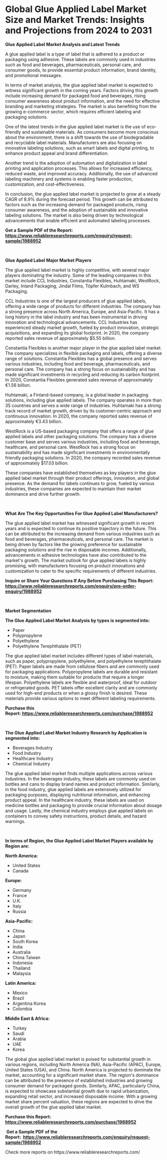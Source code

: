 <p><h1>Global Glue Applied Label Market Size and Market Trends: Insights and Projections from 2024 to 2031</h1></p><p><strong>Glue Applied Label Market Analysis and Latest Trends</strong></p>
<p><p>A glue applied label is a type of label that is adhered to a product or packaging using adhesive. These labels are commonly used in industries such as food and beverages, pharmaceuticals, personal care, and consumer goods, to provide essential product information, brand identity, and promotional messages.</p><p>In terms of market analysis, the glue applied label market is expected to witness significant growth in the coming years. Factors driving this growth include increasing demand for packaged food and beverages, rising consumer awareness about product information, and the need for effective branding and marketing strategies. The market is also benefiting from the growing e-commerce sector, which requires efficient labeling and packaging solutions.</p><p>One of the latest trends in the glue applied label market is the use of eco-friendly and sustainable materials. As consumers become more conscious about the environment, there is a shift towards the use of biodegradable and recyclable label materials. Manufacturers are also focusing on innovative labeling solutions, such as smart labels and digital printing, to enhance product appeal and brand differentiation.</p><p>Another trend is the adoption of automation and digitalization in label printing and application processes. This allows for increased efficiency, reduced waste, and improved accuracy. Additionally, the use of advanced labeling machinery and systems is enabling faster production, customization, and cost-effectiveness.</p><p>In conclusion, the glue applied label market is projected to grow at a steady CAGR of 8.9% during the forecast period. This growth can be attributed to factors such as the increasing demand for packaged products, rising consumer awareness, and the adoption of sustainable and innovative labeling solutions. The market is also being driven by technological advancements that enable efficient and automated labeling processes.</p></p>
<p><strong>Get a Sample PDF of the Report:&nbsp; <a href="https://www.reliableresearchreports.com/enquiry/request-sample/1988952">https://www.reliableresearchreports.com/enquiry/request-sample/1988952</a></strong></p>
<p>&nbsp;</p>
<p><strong>Glue Applied Label Major Market Players</strong></p>
<p><p>The glue applied label market is highly competitive, with several major players dominating the industry. Some of the leading companies in this market include CCL Industries, Constantia Flexibles, Huhtamaki, WestRock, Darley, Inland Packaging, Jindal Films, Töpfer Kulmbach, and WS Packaging.</p><p>CCL Industries is one of the largest producers of glue applied labels, offering a wide range of products for different industries. The company has a strong presence across North America, Europe, and Asia-Pacific. It has a long history in the label industry and has been instrumental in driving innovation and technological advancements. CCL Industries has experienced steady market growth, fueled by product innovation, strategic acquisitions, and expanding its global footprint. In 2020, the company reported sales revenue of approximately $5.55 billion.</p><p>Constantia Flexibles is another major player in the glue applied label market. The company specializes in flexible packaging and labels, offering a diverse range of solutions. Constantia Flexibles has a global presence and serves various industries, including food and beverage, pharmaceuticals, and personal care. The company has a strong focus on sustainability and has made significant investments in recycling and reducing its carbon footprint. In 2020, Constantia Flexibles generated sales revenue of approximately €1.56 billion.</p><p>Huhtamaki, a Finland-based company, is a global leader in packaging solutions, including glue applied labels. The company operates in more than 35 countries and serves a wide range of industries. Huhtamaki has a strong track record of market growth, driven by its customer-centric approach and continuous innovation. In 2020, the company reported sales revenue of approximately €3.43 billion.</p><p>WestRock is a US-based packaging company that offers a range of glue applied labels and other packaging solutions. The company has a diverse customer base and serves various industries, including food and beverage, healthcare, and personal care. WestRock has a strong focus on sustainability and has made significant investments in environmentally friendly packaging solutions. In 2020, the company recorded sales revenue of approximately $17.03 billion.</p><p>These companies have established themselves as key players in the glue applied label market through their product offerings, innovation, and global presence. As the demand for labels continues to grow, fueled by various industries, these companies are expected to maintain their market dominance and drive further growth.</p></p>
<p>&nbsp;</p>
<p><strong>What Are The Key Opportunities For Glue Applied Label Manufacturers?</strong></p>
<p><p>The glue applied label market has witnessed significant growth in recent years and is expected to continue its positive trajectory in the future. This can be attributed to the increasing demand from various industries such as food and beverages, pharmaceuticals, and personal care. The market is being driven by factors like the growing preference for sustainable packaging solutions and the rise in disposable incomes. Additionally, advancements in adhesive technologies have also contributed to the market's growth. The market outlook for glue applied labels is highly promising, with manufacturers focusing on product innovations and customization to cater to the specific requirements of different industries.</p></p>
<p><strong>Inquire or Share Your Questions If Any Before Purchasing This Report: <a href="https://www.reliableresearchreports.com/enquiry/pre-order-enquiry/1988952">https://www.reliableresearchreports.com/enquiry/pre-order-enquiry/1988952</a></strong></p>
<p>&nbsp;</p>
<p><strong>Market Segmentation</strong></p>
<p><strong>The Glue Applied Label Market Analysis by types is segmented into:</strong></p>
<p><ul><li>Paper</li><li>Polypropylene</li><li>Polyethylene</li><li>Polyethylene Terephthalate (PET)</li></ul></p>
<p><p>The glue applied label market includes different types of label materials, such as paper, polypropylene, polyethylene, and polyethylene terephthalate (PET). Paper labels are made from cellulose fibers and are commonly used for packaging applications. Polypropylene labels are durable and resistant to moisture, making them suitable for products that require a longer lifespan. Polyethylene labels are flexible and waterproof, ideal for outdoor or refrigerated goods. PET labels offer excellent clarity and are commonly used for high-end products or when a glossy finish is desired. These materials provide various options to meet different labeling requirements.</p></p>
<p><strong>Purchase this Report:&nbsp;<a href="https://www.reliableresearchreports.com/purchase/1988952">https://www.reliableresearchreports.com/purchase/1988952</a></strong></p>
<p>&nbsp;</p>
<p><strong>The Glue Applied Label Market Industry Research by Application is segmented into:</strong></p>
<p><ul><li>Beverages Industry</li><li>Food Industry</li><li>Healthcare Industry</li><li>Chemical Industry</li></ul></p>
<p><p>The glue applied label market finds multiple applications across various industries. In the beverages industry, these labels are commonly used on bottles and cans to display brand names and product information. Similarly, in the food industry, glue applied labels are extensively utilized for packaging purposes, displaying nutritional information, and enhancing product appeal. In the healthcare industry, these labels are used on medicine bottles and packaging to provide crucial information about dosage and usage. Lastly, the chemical industry employs glue applied labels on containers to convey safety instructions, product details, and hazard warnings.</p></p>
<p>&nbsp;</p>
<p><strong>In terms of Region, the Glue Applied Label Market Players available by Region are:</strong></p>
<p>
    <p> <strong> North America: </strong>
        <ul>
            <li>United States</li>
            <li>Canada</li>
        </ul>
        </p> 
    <p> <strong> Europe: </strong>
        <ul>
            <li>Germany</li>
            <li>France</li>
            <li>U.K.</li>
            <li>Italy</li>
            <li>Russia</li>
        </ul>
        </p> 
    <p> <strong> Asia-Pacific: </strong>
        <ul>
            <li>China</li>
            <li>Japan</li>
            <li>South Korea</li>
            <li>India</li>
            <li>Australia</li>
            <li>China Taiwan</li>
            <li>Indonesia</li>
            <li>Thailand</li>
            <li>Malaysia</li>
        </ul>
        </p> 
    <p> <strong> Latin America: </strong>
        <ul>
            <li>Mexico</li>
            <li>Brazil</li>
            <li>Argentina Korea</li>
            <li>Colombia</li>
        </ul>
        </p> 
    <p> <strong> Middle East & Africa: </strong>
        <ul>
            <li>Turkey</li>
            <li>Saudi</li>
            <li>Arabia</li>
            <li>UAE</li>
            <li>Korea</li>
        </ul>
    </p>
    </p>
<p><p>The global glue applied label market is poised for substantial growth in various regions, including North America (NA), Asia-Pacific (APAC), Europe, United States (USA), and China. North America is projected to dominate the market, accounting for a significant market share. The region's dominance can be attributed to the presence of established industries and growing consumer demand for packaged goods. Similarly, APAC, particularly China, is expected to showcase substantial growth due to rapid urbanization, expanding retail sector, and increased disposable income. With a growing market share percent valuation, these regions are expected to drive the overall growth of the glue applied label market.</p></p>
<p><strong>Purchase this Report: <a href="https://www.reliableresearchreports.com/purchase/1988952">https://www.reliableresearchreports.com/purchase/1988952</a></strong></p>
<p>&nbsp;<strong>Get a Sample PDF of the Report:&nbsp;&nbsp;<a href="https://www.reliableresearchreports.com/enquiry/request-sample/1988952">https://www.reliableresearchreports.com/enquiry/request-sample/1988952</a></strong></p>
<p><strong></strong></p>
<p>Check more reports on https://www.reliableresearchreports.com/</p>